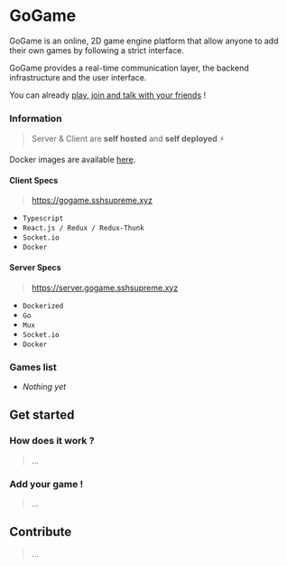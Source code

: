 # GoGame

GoGame is an online, 2D game engine platform that allow anyone to add their own games by following a strict interface.

GoGame provides a real-time communication layer, the backend infrastructure and the user interface.

You can already [play, join and talk with your friends](https://gogame.sshsupreme.xyz) ! 

### Information

> Server & Client are **self hosted** and **self deployed** :zap:

Docker images are available [here](https://github.com/MaximeAubanel/GoGame/packages). 

#### Client Specs

> https://gogame.sshsupreme.xyz

- `Typescript`
- `React.js / Redux / Redux-Thunk`
- `Socket.io`
- `Docker`

#### Server Specs

> https://server.gogame.sshsupreme.xyz

- `Dockerized`
- `Go`
- `Mux`
- `Socket.io`
- `Docker`

### Games list

- *Nothing yet*

## Get started

### How does it work ?

> ...

### Add your game !

> ...

## Contribute

> ...
